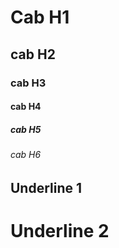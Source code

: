 # Cab H1
## cab H2
### cab H3
#### cab H4
##### cab H5
###### cab H6

Underline 1
-----------

Underline 2
===========